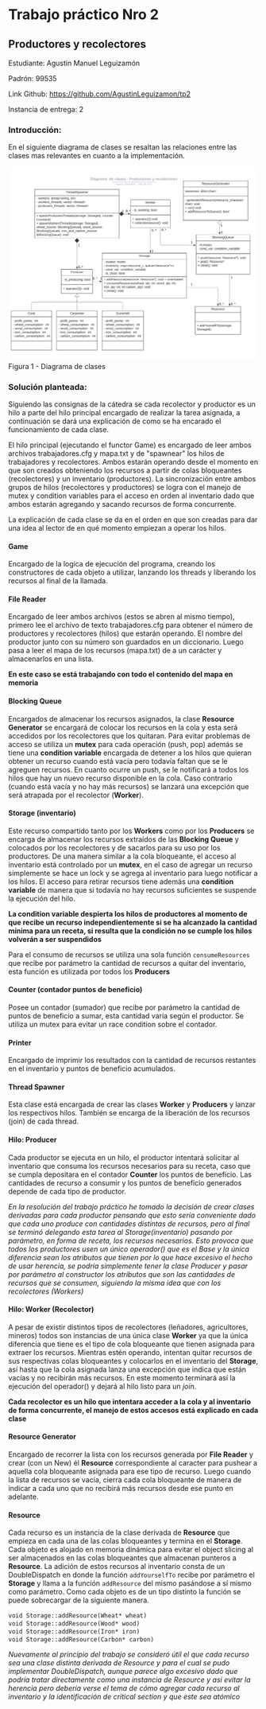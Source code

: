 # Trabajo práctico Nro 2
## Productores y recolectores

Estudiante: Agustin Manuel Leguizamón

Padrón: 99535

Link Github: https://github.com/AgustinLeguizamon/tp2

Instancia de entrega: 2

### Introducción:
En el siguiente diagrama de clases se resaltan las relaciones entre las clases mas relevantes en cuanto a la implementación.

![diagrama](img/TallerTP2.png)
Figura 1 - Diagrama de clases

### Solución planteada:

Siguiendo las consignas de la cátedra se cada recolector y productor es un hilo a parte del hilo principal encargado de realizar la tarea asignada, a continuación se dará una explicación de como se ha encarado el funcionamiento de cada clase.

El hilo principal (ejecutando el functor Game) es encargado de leer ambos archivos trabajadores.cfg y mapa.txt y de "spawnear" los hilos de trabajadores y recolectores. Ambos estarán operando desde el momento en que son creados obteniendo los recursos a partir de colas bloqueantes (recolectores) y un inventario (productores).
La sincronización entre ambos grupos de hilos (recolectores y productores) se logra con el manejo de mutex y condition variables para el acceso en orden al inventario dado que ambos estarán agregando y sacando recursos de forma concurrente.

La explicación de cada clase se da en el orden en que son creadas para dar una idea al lector de en qué momento empiezan a operar los hilos.

#### Game

Encargado de la logica de ejecución del programa, creando los constructores de cada objeto a utilizar, lanzando los threads y liberando los recursos al final de la llamada. 


#### File Reader
Encargado de leer ambos archivos (estos se abren al mismo tiempo), primero lee el archivo de texto trabajadores.cfg para obtener el número de productores y recolectores (hilos) que estarán operando.
El nombre del productor junto con su número son guardados en un diccionario.
Luego pasa a leer el mapa de los recursos (mapa.txt) de a un carácter y almacenarlos en una lista.

**En este caso se está trabajando con todo el contenido del mapa en memoria**

#### Blocking Queue
Encargados de almacenar los recursos asignados, la clase **Resource Generator** 
se encargará de colocar los recursos en la cola y esta será accedidos por los recolectores que los quitaran.
Para evitar problemas de acceso se utiliza un **mutex** para cada operación (push, pop) además se tiene una **condition variable** encargada de detener a los hilos que quieran obtener un recurso cuando está vacía pero todavía faltan que se le agreguen recursos. En cuanto ocurre un push, se le notificará a todos los hilos que hay un nuevo recurso disponible en la cola. Caso contrario (cuando está vacía y no hay más recursos) se lanzará una excepción que será atrapada por el recolector (**Worker**).

#### Storage (inventario)
Este recurso compartido tanto por los **Workers** como por los **Producers** se encarga de almacenar los recursos extraídos de las **Blocking Queue** y colocados por los recolectores y de sacarlos para su uso por los productores.
De una manera similar a la cola bloqueante, el acceso al inventario está controlado por un **mutex**, en el caso de agregar un recurso simplemente se hace un lock y se agrega al inventario para luego notificar a los hilos. El acceso para retirar recursos tiene además una **condition variable** de manera que si todavía no hay recursos suficientes se suspende la ejecución del hilo.

**La condition variable despierta los hilos de productores al momento de que recibe un recurso independientemente si se ha alcanzado la cantidad mínima para un receta, si resulta que la condición no se cumple los hilos volverán a ser suspendidos**

Para el consumo de recursos se utiliza una sola función `consumeResources` que recibe por parámetro la cantidad de recursos a quitar del inventario, esta función es utilizada por todos los **Producers**

#### Counter (contador puntos de beneficio)

Posee un contador (sumador) que recibe por parámetro la cantidad de puntos de beneficio a sumar, esta cantidad varía según el productor. Se utiliza un mutex para evitar un race condition sobre el contador.

#### Printer
Encargado de imprimir los resultados con la cantidad de recursos restantes en el inventario y puntos de beneficio acumulados.

#### Thread Spawner
Esta clase está encargada de crear las clases **Worker** y **Producers** y lanzar los respectivos hilos. También se encarga de la liberación de los recursos (join) de cada thread.

#### Hilo: Producer

Cada productor se ejecuta en un hilo, el productor intentará solicitar al inventario que consuma los recursos necesarios para su receta, caso que se cumpla depositara en el contador **Counter** los puntos de beneficio. Las cantidades de recurso a consumir y los puntos de beneficio generados depende de cada tipo de productor.

*En la resolución del trabajo práctico he tomado la decisión de crear clases derivadas para cada productor pensando que esto sería conveniente dado que cada uno produce con cantidades distintas de recursos, pero al final se terminó delegando esta tarea al Storage(inventario) pasando por parámetro, en forma de receta, los recursos necesarios. Esto provoca que todos los productores usen un único operador() que es el Base y la única diferencia sean los atributos que tienen por lo que hace excesivo el hecho de usar herencia, se podría simplemente tener la clase Producer y pasar por parámetro al constructor los atributos que son las cantidades de recursos que se consumen, siguiendo la misma idea que con los recolectores (Workers)*

#### Hilo: Worker (Recolector)
A pesar de existir distintos tipos de recolectores (leñadores, agricultores, mineros) todos son instancias de una única clase **Worker** ya que la única diferencia que tiene es el tipo de cola bloqueante que tienen asignada para extraer los recursos. Mientras estén operando, intentan quitar recursos de sus respectivas colas bloqueantes y colocarlos en el inventario del **Storage**, así hasta que la cola asignada lanza una excepción que indica que están vacías y no recibirán más recursos. En este momento terminará así la ejecución del operador() y dejará al hilo listo para un *join*.

**Cada recolector es un hilo que intentara acceder a la cola y al inventario de forma concurrente, el manejo de estos accesos está explicado en cada clase**


#### Resource Generator
Encargado de recorrer la lista con los recursos generada por **File Reader** y crear (con un New) él **Resource** correspondiente al caracter para pushear a aquella cola bloqueante asignada para ese tipo de recurso. Luego cuando la lista de recursos se vacía, cierra cada cola bloqueante de manera de indicar a cada uno que no recibirá más recursos desde ese punto en adelante.


#### Resource

Cada recurso es un instancia de la clase derivada de **Resource** que empieza en cada una de las colas bloqueantes y termina en el **Storage**. Cada objeto es alojado en memoria dinámica para evitar el object slicing al ser almacenados en las colas bloqueantes que almacenan punteros a **Resource**. La adición de estos recursos al inventario consta de un DoubleDispatch en donde la función `addYourselfTo` recibe por parámetro el **Storage** y llama a la función `addResource` del mismo pasándose a sí mismo como parámetro. Como cada objeto es de un tipo distinto la función se puede sobrecargar de la siguiente manera.

```
void Storage::addResource(Wheat* wheat)
void Storage::addResource(Wood* wood)
void Storage::addResource(Iron* iron)
void Storage::addResource(Carbon* carbon)
```

*Nuevamente al principio del trabajo se consideró útil el que cada recurso sea una clase distinta derivada de Resource y para el cual se pudo implementar DoubleDispatch, aunque parece algo excesivo dado que podría tratar directamente como una instancia de Resource y así evitar la herencia pero debería verse el tema de cómo agregar cada recurso al inventario y la identificación de critical section y que este sea atómico*


